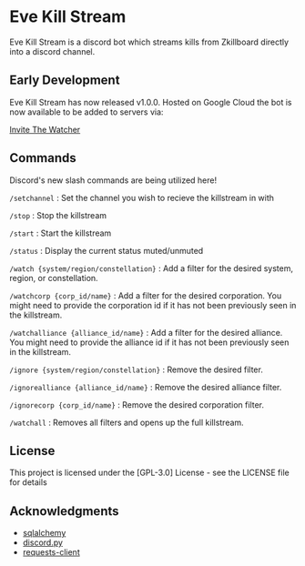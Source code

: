 # Eve Kill Stream

Eve Kill Stream is a discord bot which streams kills from Zkillboard directly into a discord channel. 

## Early Development

Eve Kill Stream has now released v1.0.0. Hosted on Google Cloud the bot is now available to be added to servers via:

[Invite The Watcher](https://discord.com/api/oauth2/authorize?client_id=1026984295539163186&permissions=8&scope=bot)

## Commands
Discord's new slash commands are being utilized here!

```/setchannel``` : Set the channel you wish to recieve the killstream in with

```/stop``` : Stop the killstream

```/start``` : Start the killstream

```/status``` : Display the current status muted/unmuted

```/watch {system/region/constellation}``` : Add a filter for the desired system, region, or constellation. 

```/watchcorp {corp_id/name}``` : Add a filter for the desired corporation. You might need to provide the corporation id if it has not been previously seen in the killstream.

```/watchalliance {alliance_id/name}``` : Add a filter for the desired alliance. You might need to provide the alliance id if it has not been previously seen in the killstream. 

```/ignore {system/region/constellation}``` :  Remove the desired filter.

```/ignorealliance {alliance_id/name}```  : Remove the desired alliance filter.

```/ignorecorp {corp_id/name}``` : Remove the desired corporation filter.

```/watchall``` : Removes all filters and opens up the full killstream.


## License

This project is licensed under the [GPL-3.0] License - see the LICENSE file for details

## Acknowledgments

* [sqlalchemy](https://github.com/sqlalchemy/sqlalchemy)
* [discord.py](https://github.com/Rapptz/discord.py)
* [requests-client](https://pypi.org/project/requests-client/)
